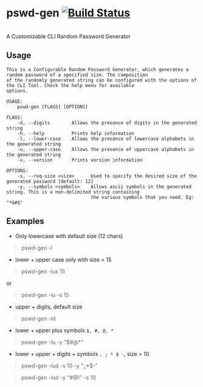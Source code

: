 # pswd-gen [![Build Status](https://travis-ci.com/rapidclock/pswd-gen.svg?token=hJhLfHtyz41UyuLTTdFx&branch=master)](https://travis-ci.com/rapidclock/pswd-gen)
<br>
A Customizable CLI Random Password Generator

## Usage

```
This is a Configurable Random Password Generator, which generates a random password of a specified size. The composition
of the randomly generated string can be configured with the options of the CLI Tool. Check the help menu for available
options.

USAGE:
    pswd-gen [FLAGS] [OPTIONS]

FLAGS:
    -d, --digits        Allows the presence of digits in the generated string
    -h, --help          Prints help information
    -l, --lower-case    Allows the presence of lowercase alphabets in the generated string
    -u, --upper-case    Allows the presence of uppercase alphabets in the generated string
    -v, --version       Prints version information

OPTIONS:
    -s, --req-size <size>      Used to specify the desired size of the generated password [default: 12]
    -y, --symbols <symbols>    Allows ascii symbols in the generated string. This is a non-delimited string containing
                               the various symbols that you need. Eg: "*&#$"
```

## Examples

- Only lowercase with default size (12 chars)
> pswd-gen -l

- lower + upper case only with size = 15
> pswd-gen -lus 15

or
> pswd-gen -lu -s 15

- upper + digits, default size
> pswd-gen -ld

- lower + upper plus symbols `$, #, @, *`
> pswd-gen -lu -y "$#@*"

- lower + upper + digits + symbols `, ; * $ -`, size = 10
> pswd-gen -lud -s 10 -y ",;*$-"

> pswd-gen -lud -y "#@!" -s 10
